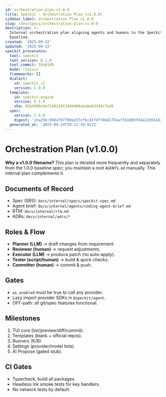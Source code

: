 ```yaml
---
id: orchestration-plan-v1-0-0
title: Speckit — Orchestration Plan (v1.0.0)
sidebar_label: Orchestration Plan v1.0.0
slug: /dev/specs/orchestration-plan-v1-0-0
description: >-
  Internal orchestration plan aligning agents and humans to the Speckit 1.0.0
  baseline.
created: '2025-09-22'
updated: '2025-09-22'
speckit_provenance:
  tool: speckit
  tool_version: 0.1.0
  tool_commit: 59a61d9
  mode: classic
  frameworks: []
  dialect:
    id: speckit.v1
    version: 1.0.0
  template:
    id: speckit-engine
    version: 0.1.0
    sha: 92b3006e2ef148138f3494490a2e6e63349c7a26
  spec:
    version: 1.0.0
    digest: 'sha256:098e707700ad37cfbc45fdf786d1754af761889fd4a22d55163f5202a2f086ba'
  generated_at: '2025-09-24T20:11:39.912Z'
---
```


# Orchestration Plan (v1.0.0)

**Why a v1.0.0 filename?** This plan is iterated more frequently and separately from the 1.0.0 baseline spec; you maintain a root `AGENTS.md` manually. This internal plan complements it.

## Documents of Record
- Spec (SRS): `docs/internal/specs/speckit-spec.md`
- Agent brief: `docs/internal/agents/coding-agent-brief.md`
- RTM: `docs/internal/rtm.md`
- ADRs: `docs/internal/adrs/*`

## Roles & Flow
- **Planner (LLM)** → draft changes from requirement.
- **Reviewer (human)** → request adjustments.
- **Executor (LLM)** → produce patch (no auto-apply).
- **Tester (script/human)** → build & quick checks.
- **Committer (human)** → commit & push.

## Gates
- `ai.enabled` must be true to call any provider.
- Lazy import provider SDKs in `@speckit/agent`.
- OFF-path: all git/spec features functional.

## Milestones
1. TUI core (list/preview/diff/commit).
2. Templates (blank + official repos).
3. Runners (K/B).
4. Settings (provider/model lists).
5. AI Propose (gated stub).

## CI Gates
- Typecheck, build all packages.
- Headless Ink smoke tests for key handlers.
- No network tests by default.
